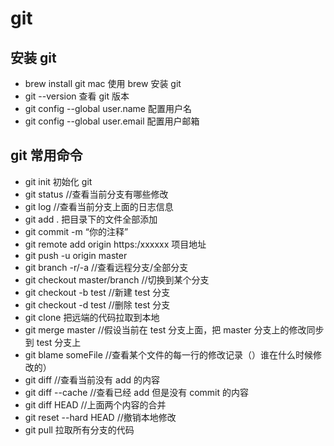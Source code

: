 # git

## 安装 git

- brew install git mac 使用 brew 安装 git
- git --version 查看 git 版本
- git config --global user.name 配置用户名
- git config --global user.email 配置用户邮箱

## git 常用命令

- git init 初始化 git
- git status //查看当前分支有哪些修改
- git log //查看当前分支上面的日志信息
- git add . 把目录下的文件全部添加
- git commit -m “你的注释”
- git remote add origin https:/xxxxxx 项目地址
- git push -u origin master
- git branch -r/-a //查看远程分支/全部分支
- git checkout master/branch //切换到某个分支
- git checkout -b test //新建 test 分支
- git checkout -d test //删除 test 分支
- git clone 把远端的代码拉取到本地
- git merge master //假设当前在 test 分支上面，把 master 分支上的修改同步到 test 分支上
- git blame someFile //查看某个文件的每一行的修改记录（）谁在什么时候修改的）
- git diff //查看当前没有 add 的内容
- git diff --cache //查看已经 add 但是没有 commit 的内容
- git diff HEAD //上面两个内容的合并
- git reset --hard HEAD //撤销本地修改
- git pull 拉取所有分支的代码
